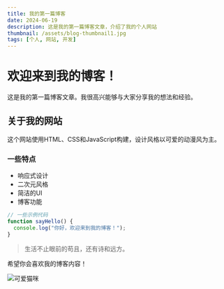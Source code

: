 ```yaml
---
title: 我的第一篇博客
date: 2024-06-19
description: 这是我的第一篇博客文章，介绍了我的个人网站
thumbnail: /assets/blog-thumbnail1.jpg
tags: [个人, 网站, 开发]
---
```


# 欢迎来到我的博客！

这是我的第一篇博客文章。我很高兴能够与大家分享我的想法和经验。

## 关于我的网站

这个网站使用HTML、CSS和JavaScript构建，设计风格以可爱的动漫风为主。

### 一些特点

- 响应式设计
- 二次元风格
- 简洁的UI
- 博客功能

```javascript
// 一些示例代码
function sayHello() {
  console.log("你好，欢迎来到我的博客！");
}
```

> 生活不止眼前的苟且，还有诗和远方。

希望你会喜欢我的博客内容！

![可爱猫咪](https://placekitten.com/500/300) 